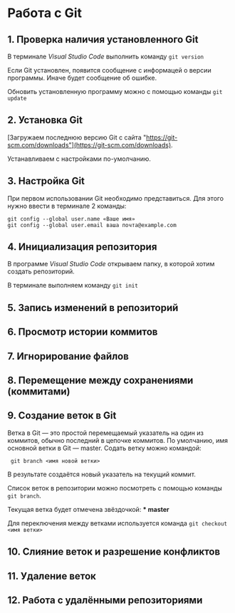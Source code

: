 # Работа с Git
## 1. Проверка наличия установленного Git
В терминале *Visual Studio Code* выполнить команду ```git version```

Если Git установлен, появится сообщение с информацей о версии программы. Иначе будет сообщение об ошибке.

Обновить установленную программу можно с помощью команды ```git update```

## 2. Установка Git
[Загружаем последнюю версию Git с сайта "https://git-scm.com/downloads"](https://git-scm.com/downloads).

Устанавливаем с настройками по-умолчанию.

## 3. Настройка Git
При первом использовании Git необходимо представиться. Для этого нужно ввести в терминале 2 команды:
```
git config --global user.name «Ваше имя»
git config --global user.email ваша почта@example.com
```
## 4. Инициализация репозитория
В программе  _Visual Studio Code_ открываем папку, в которой хотим создать репозиторий. 

В терминале выполняем команду ```git init```

## 5. Запись изменений в репозиторий
## 6. Просмотр истории коммитов
## 7. Игнорирование файлов
## 8. Перемещение между сохранениями (коммитами)
## 9. Создание веток в Git
Ветка в Git — это простой перемещаемый указатель на один из коммитов, обычно последний в цепочке коммитов.
По умолчанию, имя основной ветки в Git — master.
Содать ветку можно командой:
``` 
 git branch <имя новой ветки>
 ```
 В результате создаётся новый указатель на текущий коммит.

 Список веток в репозитории можно посмотреть с помощью команды ```git branch```. 
 
 Текущая ветка будет отмечена звёздочкой: **\* master**

Для переключения между ветками используется команда ```git checkout <имя ветки>```

## 10. Слияние веток и разрешение конфликтов
## 11. Удаление веток
## 12. Работа с удалёнными репозиториями

